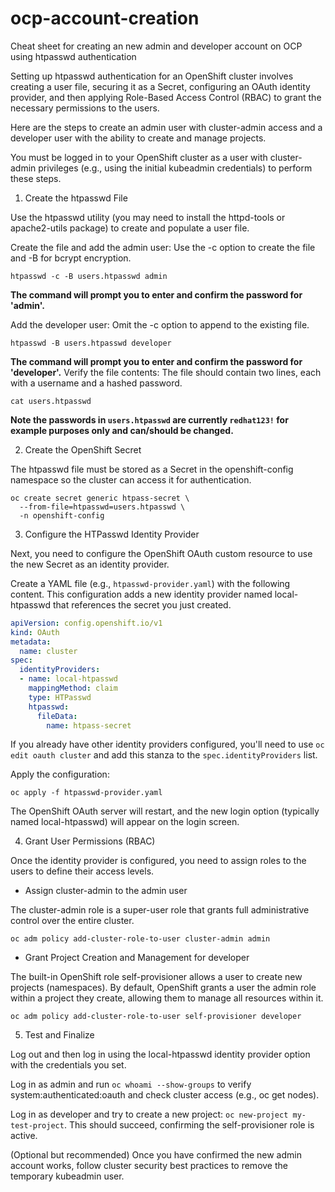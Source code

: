 # ocp-account-creation
Cheat sheet for creating an new admin and developer account on OCP using htpasswd authentication


Setting up htpasswd authentication for an OpenShift cluster involves creating a user file, securing it as a Secret, configuring an OAuth identity provider, and then applying Role-Based Access Control (RBAC) to grant the necessary permissions to the users.

Here are the steps to create an admin user with cluster-admin access and a developer user with the ability to create and manage projects.

You must be logged in to your OpenShift cluster as a user with cluster-admin privileges (e.g., using the initial kubeadmin credentials) to perform these steps.

1. Create the htpasswd File

Use the htpasswd utility (you may need to install the httpd-tools or apache2-utils package) to create and populate a user file.

Create the file and add the admin user:
Use the -c option to create the file and -B for bcrypt encryption.

```
htpasswd -c -B users.htpasswd admin
```

**The command will prompt you to enter and confirm the password for 'admin'.**

Add the developer user:
Omit the -c option to append to the existing file.

```
htpasswd -B users.htpasswd developer
```

**The command will prompt you to enter and confirm the password for 'developer'.**
Verify the file contents:
The file should contain two lines, each with a username and a hashed password.

```
cat users.htpasswd
```

**Note the passwords in `users.htpasswd` are currently `redhat123!` for example purposes only and can/should be changed.**

2. Create the OpenShift Secret

The htpasswd file must be stored as a Secret in the openshift-config namespace so the cluster can access it for authentication.

```
oc create secret generic htpass-secret \
  --from-file=htpasswd=users.htpasswd \
  -n openshift-config
```

3. Configure the HTPasswd Identity Provider

Next, you need to configure the OpenShift OAuth custom resource to use the new Secret as an identity provider.

Create a YAML file (e.g., `htpasswd-provider.yaml`) with the following content. This configuration adds a new identity provider named local-htpasswd that references the secret you just created.


```yaml
apiVersion: config.openshift.io/v1
kind: OAuth
metadata:
  name: cluster
spec:
  identityProviders:
  - name: local-htpasswd
    mappingMethod: claim
    type: HTPasswd
    htpasswd:
      fileData:
        name: htpass-secret
```

If you already have other identity providers configured, you'll need to use `oc edit oauth cluster` and add this stanza to the `spec.identityProviders` list.

Apply the configuration:

```
oc apply -f htpasswd-provider.yaml
```

The OpenShift OAuth server will restart, and the new login option (typically named local-htpasswd) will appear on the login screen.

4. Grant User Permissions (RBAC)

Once the identity provider is configured, you need to assign roles to the users to define their access levels.

- Assign cluster-admin to the admin user

The cluster-admin role is a super-user role that grants full administrative control over the entire cluster.

```
oc adm policy add-cluster-role-to-user cluster-admin admin
```

- Grant Project Creation and Management for developer

The built-in OpenShift role self-provisioner allows a user to create new projects (namespaces). By default, OpenShift grants a user the admin role within a project they create, allowing them to manage all resources within it.


```
oc adm policy add-cluster-role-to-user self-provisioner developer
```

5. Test and Finalize

Log out and then log in using the local-htpasswd identity provider option with the credentials you set.

Log in as admin and run `oc whoami --show-groups` to verify system:authenticated:oauth and check cluster access (e.g., oc get nodes).

Log in as developer and try to create a new project: `oc new-project my-test-project`. This should succeed, confirming the self-provisioner role is active.

(Optional but recommended) Once you have confirmed the new admin account works, follow cluster security best practices to remove the temporary kubeadmin user.